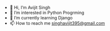 - 👋 Hi, I’m Avijit Singh
- 👀 I’m interested in Python Progrming
- 🌱 I’m currently learning Django
- 📫 How to reach me singhavijit395@gmail.com

<!---
cjfgjnnjn/cjfgjnnjn is a ✨ special ✨ repository because its `README.md` (this file) appears on your GitHub profile.
You can click the Preview link to take a look at your changes.
--->

